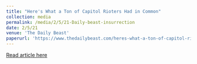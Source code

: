 ```yaml
---
title: "Here's What a Ton of Capitol Rioters Had in Common"
collection: media
permalink: /media/2/5/21-Daily-beast-insurrection
date: 2/5/21
venue: 'The Daily Beast'
paperurl: 'https://www.thedailybeast.com/heres-what-a-ton-of-capitol-rioters-had-in-common'
---
```


<a href='https://www.thedailybeast.com/heres-what-a-ton-of-capitol-rioters-had-in-common'>Read article here</a>
